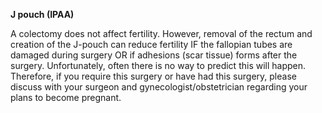 **J pouch (IPAA)**

A colectomy does not affect fertility. However, removal of the rectum and creation of the J-pouch can reduce fertility IF the fallopian tubes are damaged during surgery OR if adhesions (scar tissue) forms after the surgery. Unfortunately, often there is no way to predict this will happen. Therefore, if you require this surgery or have had this surgery, please discuss with your surgeon and gynecologist/obstetrician regarding your plans to become pregnant.
